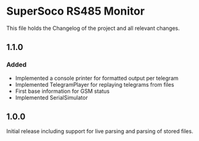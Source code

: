 # SuperSoco RS485 Monitor

This file holds the Changelog of the project and all relevant changes.

## 1.1.0
### Added
- Implemented a console printer for formatted output per telegram
- Implemented TelegramPlayer for replaying telegrams from files
- First base information for GSM status
- Implemented SerialSimulator

## 1.0.0
Initial release including support for live parsing and parsing of stored files.

